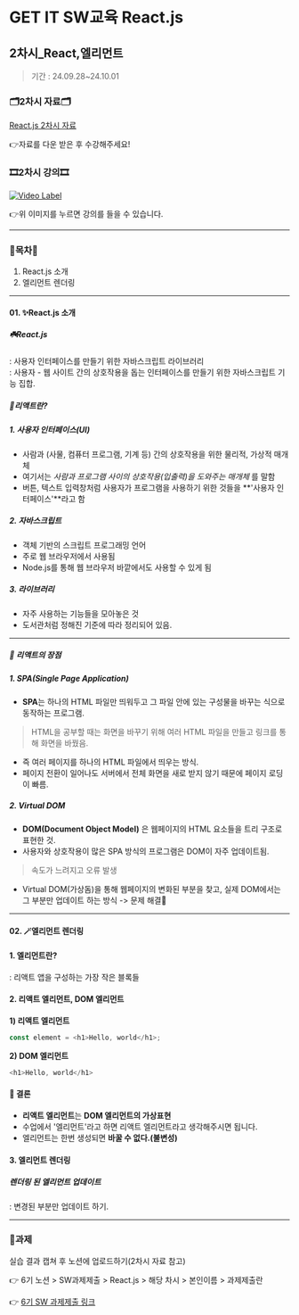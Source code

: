 # GET IT SW교육 React.js
## 2차시_React,엘리먼트
> 기간 : 24.09.28~24.10.01

### 🗂️2차시 자료🗂️
[React.js 2차시 자료](https://github.com/getit-knu/Get-React.js/blob/main/2%EC%B0%A8%EC%8B%9C/GETIT%20SW%20%EA%B5%90%EC%9C%A1%20react%20_%202%EC%B0%A8%EC%8B%9C.pdf)

👉자료를 다운 받은 후 수강해주세요!

### 🎞️2차시 강의🎞️
[![Video Label](http://img.youtube.com/vi/gluYd0cOl9E/0.jpg)](https://youtu.be/gluYd0cOl9E)

👉위 이미지를 누르면 강의를 들을 수 있습니다.

---

### 🚀목차🚀
1. React.js 소개
2. 엘리먼트 렌더링

---

#### 01. ✨React.js 소개
##### ☘️React.js
: 사용자 인터페이스를 만들기 위한 자바스크립트 라이브러리 <br/>
: 사용자 - 웹 사이트 간의 상호작용을 돕는 인터페이스를 만들기 위한 자바스크립트 기능 집합.

##### 🚩리액트란?
##### 1. 사용자 인터페이스(UI)
- 사람과 (사물, 컴퓨터 프로그램, 기계 등) 간의 상호작용을 위한 물리적, 가상적 매개체
- 여기서는 _사람과 프로그램 사이의 상호작용(입출력)을 도와주는 매개체_ 를 말함
- 버튼, 텍스트 입력창처럼 사용자가 프로그램을 사용하기 위한 것들을 **'사용자 인터페이스'**라고 함
  
##### 2. 자바스크립트
- 객체 기반의 스크립트 프로그래밍 언어
- 주로 웹 브라우저에서 사용됨
- Node.js를 통해 웹 브라우저 바깥에서도 사용할 수 있게 됨

##### 3. 라이브러리
- 자주 사용하는 기능들을 모아놓은 것
- 도서관처럼 정해진 기준에 따라 정리되어 있음.
  
---

##### 🩷 리액트의 장점
##### 1. SPA(Single Page Application)
- **SPA**는 하나의 HTML 파일만 띄워두고 그 파일 안에 있는 구성물을 바꾸는 식으로 동작하는 프로그램.
> HTML을 공부할 때는 화면을 바꾸기 위해 여러 HTML 파일을 만들고 링크를 통해 화면을 바꿨음.
- 즉 여러 페이지를 하나의 HTML 파일에서 띄우는 방식.
- 페이지 전환이 일어나도 서버에서 전체 화면을 새로 받지 않기 때문에 페이지 로딩이 빠름.

##### 2. Virtual DOM
- **DOM(Document Object Model)** 은 웹페이지의 HTML 요소들을 트리 구조로 표현한 것.
- 사용자와 상호작용이 많은 SPA 방식의 프로그램은 DOM이 자주 업데이트됨.
> 속도가 느려지고 오류 발생
- Virtual DOM(가상돔)을 통해 웹페이지의 변화된 부분을 찾고, 실제 DOM에서는 그 부분만 업데이트 하는 방식
-> 문제 해결🌟

---

#### 02. 🪄엘리먼트 렌더링
#### 1. 엘리먼트란?
: 리액트 앱을 구성하는 가장 작은 블록들

#### 2. 리액트 엘리먼트, DOM 엘리먼트

**1) 리액트 엘리먼트**
```react.js
const element = <h1>Hello, world</h1>;
```
**2) DOM 엘리먼트**
```react.js
<h1>Hello, world</h1>
```

#### 👊 결론
- **리액트 엘리먼트**는 **DOM 엘리먼트의 가상표현**
- 수업에서 '엘리먼트'라고 하면 리액트 엘리먼트라고 생각해주시면 됩니다.
- 엘리먼트는 한번 생성되면 **바꿀 수 없다.(불변성)**

#### 3. 엘리먼트 렌더링
##### 렌더링 된 엘리먼트 업데이트
: 변경된 부분만 업데이트 하기.

---

### 📢과제
실습 결과 캡쳐 후 노션에 업로드하기(2차시 자료 참고)

👉 6기 노션 > SW과제제출 > React.js > 해당 차시 > 본인이름 > 과제제출란

👉 [6기 SW 과제제출 링크](https://www.notion.so/SW-8502eeef321b43e2ad13ece0f626be33)
